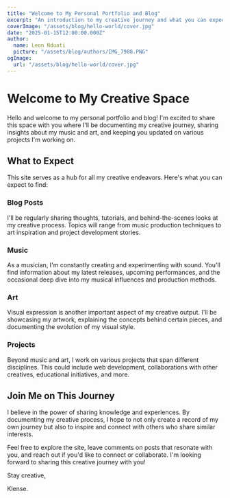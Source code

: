 ```yaml
---
title: "Welcome to My Personal Portfolio and Blog"
excerpt: "An introduction to my creative journey and what you can expect to find on this site. I'll be sharing my thoughts on music, art, and various projects I'm working on."
coverImage: "/assets/blog/hello-world/cover.jpg"
date: "2025-01-15T12:00:00.000Z"
author:
  name: Leon Nduati
  picture: "/assets/blog/authors/IMG_7908.PNG"
ogImage:
  url: "/assets/blog/hello-world/cover.jpg"
---
```


# Welcome to My Creative Space

Hello and welcome to my personal portfolio and blog! I'm excited to share this space with you where I'll be documenting my creative journey, sharing insights about my music and art, and keeping you updated on various projects I'm working on.

## What to Expect

This site serves as a hub for all my creative endeavors. Here's what you can expect to find:

### Blog Posts

I'll be regularly sharing thoughts, tutorials, and behind-the-scenes looks at my creative process. Topics will range from music production techniques to art inspiration and project development stories.

### Music

As a musician, I'm constantly creating and experimenting with sound. You'll find information about my latest releases, upcoming performances, and the occasional deep dive into my musical influences and production methods.

### Art

Visual expression is another important aspect of my creative output. I'll be showcasing my artwork, explaining the concepts behind certain pieces, and documenting the evolution of my visual style.

### Projects

Beyond music and art, I work on various projects that span different disciplines. This could include web development, collaborations with other creatives, educational initiatives, and more.

## Join Me on This Journey

I believe in the power of sharing knowledge and experiences. By documenting my creative process, I hope to not only create a record of my own journey but also to inspire and connect with others who share similar interests.

Feel free to explore the site, leave comments on posts that resonate with you, and reach out if you'd like to connect or collaborate. I'm looking forward to sharing this creative journey with you!

Stay creative,

Klense.
